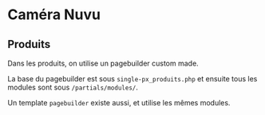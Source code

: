 # Caméra Nuvu

## Produits
Dans les produits, on utilise un pagebuilder custom made.

La base du pagebuilder est sous `single-px_produits.php` et ensuite tous les modules sont sous `/partials/modules/`.

Un template `pagebuilder` existe aussi, et utilise les mêmes modules.
